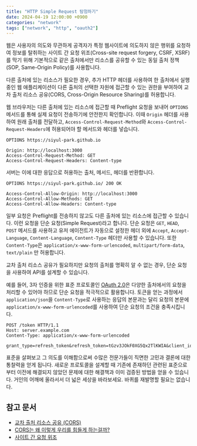 ```yaml
---
title: "HTTP Simple Request 탐험하기"
date: 2024-04-19 12:00:00 +0900
categories: "network"
tags: ["network", "http", "oauth2"]
---
```


웹은 사용자의 의도와 무관하게 공격자가 특정 웹사이트에 의도하지 않은 행위를 요청하여 정보를 탈취하는 사이트 간 요청 위조(Cross-site request forgery, CSRF, XSRF)를 막기 위해 기본적으로 같은 출처에서만 리소스를 공유할 수 있는 동일 출처 정책(SOP, Same-Origin Policy)를 사용합니다.

다른 출처에 있는 리소스가 필요한 경우, 추가 HTTP 헤더를 사용하여 한 출처에서 실행 중인 웹 애플리케이션이 다른 출처의 선택한 자원에 접근할 수 있는 권한을 부여하여 교차 출처 리소스 공유(CORS, Cross-Origin Resource Sharing)를 허용합니다.

웹 브라우저는 다른 출처에 있는 리소스에 접근할 때 Preflight 요청을 보내어 `OPTIONS` 메서드를 통해 실제 요청이 전송하기에 안전한지 확인합니다. 이때 `Origin` 헤더를 사용하여 원래 출처를 전달하고, `Access-Control-Request-Method`와 `Access-Control-Request-Headers`에 허용되어야 할 메서드와 헤더를 넣습니다.

```http
OPTIONS https://siyul-park.github.io

Origin: http://localhost:3000
Access-Control-Request-Method: GET
Access-Control-Request-Headers: Content-type
```

서버는 이에 대한 응답으로 허용하는 출처, 메서드, 헤더를 반환합니다.

```http
OPTIONS https://siyul-park.github.io/ 200 OK

Access-Control-Allow-Origin: http://localhost:3000
Access-Control-Allow-Methods: GET
Access-Control-Allow-Headers: Content-type
```

일부 요청은 Preflight를 전송하지 않고도 다른 출처에 있는 리소스에 접근할 수 있습니다. 이런 요청을 단순 요청(Simple Request)라고 합니다. 단순 요청은 `GET`, `HEAD`, `POST` 메서드를 사용하고 유저 에이전트가 자동으로 설정한 헤더 외에 `Accept`, `Accept-Language`, `Content-Language`, `Content-Type` 헤더만 사용할 수 있습니다. 또한 `Content-Type`은 `application/x-www-form-urlencoded`, `multipart/form-data`, `text/plain` 만 허용합니다.

교차 출처 리소스 공유가 필요하지만 요청의 출처를 명확히 알 수 없는 경우, 단순 요청을 사용하여 API를 설계할 수 있습니다.

예를 들어, 3자 인증을 위한 표준 프로토콜인 [OAuth 2.0](https://datatracker.ietf.org/doc/html/rfc6749)은 다양한 출처에서의 요청을 처리할 수 있어야 하므로 단순 요청을 적극적으로 활용합니다. 토큰을 얻는 과정에서 `application/json`을 `Content-Type`로 사용하는 응답의 본문과는 달리 요청의 본문에 `application/x-www-form-urlencoded`를 사용하여 단순 요청의 조건을 충족시킵니다.

```http
POST /token HTTP/1.1
Host: server.example.com
Content-Type: application/x-www-form-urlencoded

grant_type=refresh_token&refresh_token=tGzv3JOkF0XG5Qx2TlKWIA&client_id=s6BhdRkqt3&client_secret=7Fjfp0ZBr1KtDRbnfVdmIw
```

표준을 살펴보고 그 의도를 이해함으로써 수많은 전문가들이 직면한 고민과 결론에 대한 통찰력을 얻게 됩니다. 새로운 프로토콜을 설계할 때 기존에 존재하던 관련된 표준으로부터 이전에 해결되지 않았던 문제에 대한 해결책과 이미 검증된 방법을 얻을 수 있습니다. 거인의 어깨에 올라서서 더 넓은 세상을 바라보세요. 바퀴를 재발명할 필요는 없습니다.

## 참고 문서
- [교차 출처 리소스 공유 (CORS)](https://developer.mozilla.org/ko/docs/Web/HTTP/CORS)
- [CORS는 왜 이렇게 우리를 힘들게 하는걸까?](https://evan-moon.github.io/2020/05/21/about-cors/#sopsame-origin-policy)
- [사이트 간 요청 위조](https://ko.m.wikipedia.org/wiki/%25EC%2582%25AC%25EC%259D%25B4%25ED%258A%25B8_%25EA%25B0%2584_%25EC%259A%2594%25EC%25B2%25AD_%25EC%259C%2584%25EC%25A1%25B0)